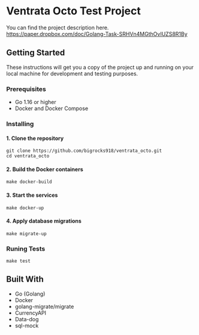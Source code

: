 # Ventrata Octo Test Project

You can find the project description here.
https://paper.dropbox.com/doc/Golang-Task-SRHVn4MGthOvIUZS8R1By

## Getting Started

These instructions will get you a copy of the project up and running on your local machine for development and testing purposes.

### Prerequisites
- Go 1.16 or higher
- Docker and Docker Compose

### Installing

#### 1. Clone the repository
```
git clone https://github.com/bigrocks918/ventrata_octo.git
cd ventrata_octo
```

#### 2. Build the Docker containers
```
make docker-build
```

#### 3. Start the services
```
make docker-up
```

#### 4. Apply database migrations
```
make migrate-up
```

### Runing Tests
```
make test
```

## Built With
- Go (Golang)
- Docker
- golang-migrate/migrate
- CurrencyAPI
- Data-dog
- sql-mock